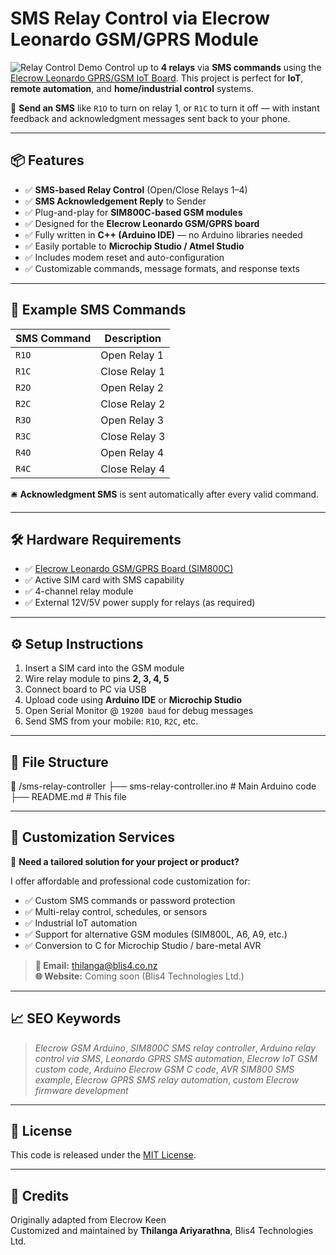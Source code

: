 # SMS Relay Control via Elecrow Leonardo GSM/GPRS Module
![Relay Control Demo](images/relay-demo.jpg)
Control up to **4 relays** via **SMS commands** using the [Elecrow Leonardo GPRS/GSM IoT Board](https://www.elecrow.com/leonardo-gprs-gsm-iot-board.html). This project is perfect for **IoT**, **remote automation**, and **home/industrial control** systems.

📲 **Send an SMS** like `R1O` to turn on relay 1, or `R1C` to turn it off — with instant feedback and acknowledgment messages sent back to your phone.

---

## 📦 Features

- ✅ **SMS-based Relay Control** (Open/Close Relays 1–4)
- ✅ **SMS Acknowledgement Reply** to Sender
- ✅ Plug-and-play for **SIM800C-based GSM modules**
- ✅ Designed for the **Elecrow Leonardo GSM/GPRS board**
- ✅ Fully written in **C++ (Arduino IDE)** — no Arduino libraries needed
- ✅ Easily portable to **Microchip Studio / Atmel Studio**
- ✅ Includes modem reset and auto-configuration
- ✅ Customizable commands, message formats, and response texts

---

## 💬 Example SMS Commands

| SMS Command | Description       |
|-------------|-------------------|
| `R1O`       | Open Relay 1      |
| `R1C`       | Close Relay 1     |
| `R2O`       | Open Relay 2      |
| `R2C`       | Close Relay 2     |
| `R3O`       | Open Relay 3      |
| `R3C`       | Close Relay 3     |
| `R4O`       | Open Relay 4      |
| `R4C`       | Close Relay 4     |

🛎️ **Acknowledgment SMS** is sent automatically after every valid command.

---

## 🛠 Hardware Requirements

- ✅ [Elecrow Leonardo GSM/GPRS Board (SIM800C)](https://www.elecrow.com/leonardo-gprs-gsm-iot-board.html)
- ✅ Active SIM card with SMS capability
- ✅ 4-channel relay module
- ✅ External 12V/5V power supply for relays (as required)

---

## ⚙️ Setup Instructions

1. Insert a SIM card into the GSM module
2. Wire relay module to pins **2, 3, 4, 5**
3. Connect board to PC via USB
4. Upload code using **Arduino IDE** or **Microchip Studio**
5. Open Serial Monitor @ `19200 baud` for debug messages
6. Send SMS from your mobile: `R1O`, `R2C`, etc.

---

## 📂 File Structure
📁 /sms-relay-controller
├── sms-relay-controller.ino # Main Arduino code
├── README.md # This file

---

## 🔧 Customization Services

📨 **Need a tailored solution for your project or product?**

I offer affordable and professional code customization for:

- ✅ Custom SMS commands or password protection
- ✅ Multi-relay control, schedules, or sensors
- ✅ Industrial IoT automation
- ✅ Support for alternative GSM modules (SIM800L, A6, A9, etc.)
- ✅ Conversion to C for Microchip Studio / bare-metal AVR

> **📧 Email:** [thilanga@blis4.co.nz](mailto:thilanga@blis4.co.nz)  
> **🌐 Website:** Coming soon (Blis4 Technologies Ltd.)

---

## 📈 SEO Keywords

> *Elecrow GSM Arduino*, *SIM800C SMS relay controller*, *Arduino relay control via SMS*, *Leonardo GPRS SMS automation*, *Elecrow IoT GSM custom code*, *Arduino Elecrow GSM C code*, *AVR SIM800 SMS example*, *Elecrow GPRS SMS relay automation*, *custom Elecrow firmware development*

---

## 📜 License

This code is released under the [MIT License](LICENSE).

---

## 🙌 Credits

Originally adapted from Elecrow Keen  
Customized and maintained by **Thilanga Ariyarathna**, Blis4 Technologies Ltd.

